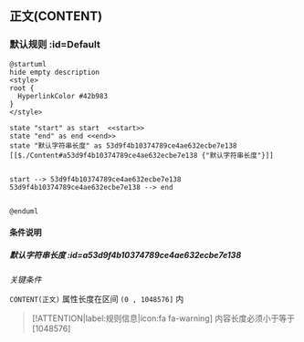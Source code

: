 ## 正文(CONTENT) <!-- {docsify-ignore-all} -->

   

### 默认规则 :id=Default

```plantuml
@startuml
hide empty description
<style>
root {
  HyperlinkColor #42b983
}
</style>

state "start" as start  <<start>>
state "end" as end <<end>>
state "默认字符串长度" as 53d9f4b10374789ce4ae632ecbe7e138 [[$./Content#a53d9f4b10374789ce4ae632ecbe7e138 {"默认字符串长度"}]]


start --> 53d9f4b10374789ce4ae632ecbe7e138 
53d9f4b10374789ce4ae632ecbe7e138 --> end 


@enduml
```

#### 条件说明

##### 默认字符串长度 :id=a53d9f4b10374789ce4ae632ecbe7e138


*关键条件*


`CONTENT(正文)` 属性长度在区间 `(0 , 1048576]` 内

> [!ATTENTION|label:规则信息|icon:fa fa-warning]
> 内容长度必须小于等于[1048576]







